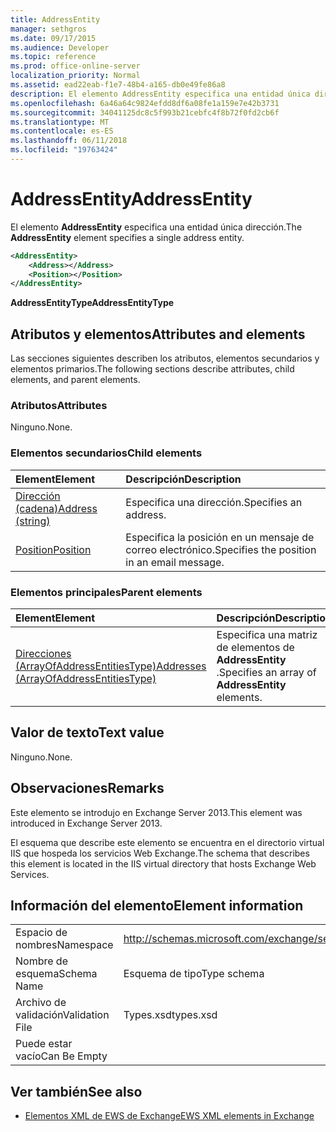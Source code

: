 ```yaml
---
title: AddressEntity
manager: sethgros
ms.date: 09/17/2015
ms.audience: Developer
ms.topic: reference
ms.prod: office-online-server
localization_priority: Normal
ms.assetid: ead22eab-f1e7-48b4-a165-db0e49fe86a8
description: El elemento AddressEntity especifica una entidad única dirección.
ms.openlocfilehash: 6a46a64c9824efdd8df6a08fe1a159e7e42b3731
ms.sourcegitcommit: 34041125dc8c5f993b21cebfc4f8b72f0fd2cb6f
ms.translationtype: MT
ms.contentlocale: es-ES
ms.lasthandoff: 06/11/2018
ms.locfileid: "19763424"
---
```

# <a name="addressentity"></a><span data-ttu-id="375c6-103">AddressEntity</span><span class="sxs-lookup"><span data-stu-id="375c6-103">AddressEntity</span></span>

<span data-ttu-id="375c6-104">El elemento **AddressEntity** especifica una entidad única dirección.</span><span class="sxs-lookup"><span data-stu-id="375c6-104">The **AddressEntity** element specifies a single address entity.</span></span> 
  
```XML
<AddressEntity>
    <Address></Address>
    <Position></Position>
</AddressEntity>
```

 <span data-ttu-id="375c6-105">**AddressEntityType**</span><span class="sxs-lookup"><span data-stu-id="375c6-105">**AddressEntityType**</span></span>
## <a name="attributes-and-elements"></a><span data-ttu-id="375c6-106">Atributos y elementos</span><span class="sxs-lookup"><span data-stu-id="375c6-106">Attributes and elements</span></span>

<span data-ttu-id="375c6-107">Las secciones siguientes describen los atributos, elementos secundarios y elementos primarios.</span><span class="sxs-lookup"><span data-stu-id="375c6-107">The following sections describe attributes, child elements, and parent elements.</span></span>
  
### <a name="attributes"></a><span data-ttu-id="375c6-108">Atributos</span><span class="sxs-lookup"><span data-stu-id="375c6-108">Attributes</span></span>

<span data-ttu-id="375c6-109">Ninguno.</span><span class="sxs-lookup"><span data-stu-id="375c6-109">None.</span></span>
  
### <a name="child-elements"></a><span data-ttu-id="375c6-110">Elementos secundarios</span><span class="sxs-lookup"><span data-stu-id="375c6-110">Child elements</span></span>

|<span data-ttu-id="375c6-111">**Element**</span><span class="sxs-lookup"><span data-stu-id="375c6-111">**Element**</span></span>|<span data-ttu-id="375c6-112">**Descripción**</span><span class="sxs-lookup"><span data-stu-id="375c6-112">**Description**</span></span>|
|:-----|:-----|
|[<span data-ttu-id="375c6-113">Dirección (cadena)</span><span class="sxs-lookup"><span data-stu-id="375c6-113">Address (string)</span></span>](address-string.md) <br/> |<span data-ttu-id="375c6-114">Especifica una dirección.</span><span class="sxs-lookup"><span data-stu-id="375c6-114">Specifies an address.</span></span>  <br/> |
|[<span data-ttu-id="375c6-115">Position</span><span class="sxs-lookup"><span data-stu-id="375c6-115">Position</span></span>](position.md) <br/> |<span data-ttu-id="375c6-116">Especifica la posición en un mensaje de correo electrónico.</span><span class="sxs-lookup"><span data-stu-id="375c6-116">Specifies the position in an email message.</span></span>  <br/> |
   
### <a name="parent-elements"></a><span data-ttu-id="375c6-117">Elementos principales</span><span class="sxs-lookup"><span data-stu-id="375c6-117">Parent elements</span></span>

|<span data-ttu-id="375c6-118">**Element**</span><span class="sxs-lookup"><span data-stu-id="375c6-118">**Element**</span></span>|<span data-ttu-id="375c6-119">**Descripción**</span><span class="sxs-lookup"><span data-stu-id="375c6-119">**Description**</span></span>|
|:-----|:-----|
|[<span data-ttu-id="375c6-120">Direcciones (ArrayOfAddressEntitiesType)</span><span class="sxs-lookup"><span data-stu-id="375c6-120">Addresses (ArrayOfAddressEntitiesType)</span></span>](addresses-arrayofaddressentitiestype.md) <br/> |<span data-ttu-id="375c6-121">Especifica una matriz de elementos de **AddressEntity** .</span><span class="sxs-lookup"><span data-stu-id="375c6-121">Specifies an array of **AddressEntity** elements.</span></span>  <br/> |
   
## <a name="text-value"></a><span data-ttu-id="375c6-122">Valor de texto</span><span class="sxs-lookup"><span data-stu-id="375c6-122">Text value</span></span>

<span data-ttu-id="375c6-123">Ninguno.</span><span class="sxs-lookup"><span data-stu-id="375c6-123">None.</span></span>
  
## <a name="remarks"></a><span data-ttu-id="375c6-124">Observaciones</span><span class="sxs-lookup"><span data-stu-id="375c6-124">Remarks</span></span>

<span data-ttu-id="375c6-125">Este elemento se introdujo en Exchange Server 2013.</span><span class="sxs-lookup"><span data-stu-id="375c6-125">This element was introduced in Exchange Server 2013.</span></span>
  
<span data-ttu-id="375c6-126">El esquema que describe este elemento se encuentra en el directorio virtual IIS que hospeda los servicios Web Exchange.</span><span class="sxs-lookup"><span data-stu-id="375c6-126">The schema that describes this element is located in the IIS virtual directory that hosts Exchange Web Services.</span></span>
  
## <a name="element-information"></a><span data-ttu-id="375c6-127">Información del elemento</span><span class="sxs-lookup"><span data-stu-id="375c6-127">Element information</span></span>

|||
|:-----|:-----|
|<span data-ttu-id="375c6-128">Espacio de nombres</span><span class="sxs-lookup"><span data-stu-id="375c6-128">Namespace</span></span>  <br/> |http://schemas.microsoft.com/exchange/services/2006/types  <br/> |
|<span data-ttu-id="375c6-129">Nombre de esquema</span><span class="sxs-lookup"><span data-stu-id="375c6-129">Schema Name</span></span>  <br/> |<span data-ttu-id="375c6-130">Esquema de tipo</span><span class="sxs-lookup"><span data-stu-id="375c6-130">Type schema</span></span>  <br/> |
|<span data-ttu-id="375c6-131">Archivo de validación</span><span class="sxs-lookup"><span data-stu-id="375c6-131">Validation File</span></span>  <br/> |<span data-ttu-id="375c6-132">Types.xsd</span><span class="sxs-lookup"><span data-stu-id="375c6-132">types.xsd</span></span>  <br/> |
|<span data-ttu-id="375c6-133">Puede estar vacío</span><span class="sxs-lookup"><span data-stu-id="375c6-133">Can Be Empty</span></span>  <br/> ||
   
## <a name="see-also"></a><span data-ttu-id="375c6-134">Ver también</span><span class="sxs-lookup"><span data-stu-id="375c6-134">See also</span></span>

- [<span data-ttu-id="375c6-135">Elementos XML de EWS de Exchange</span><span class="sxs-lookup"><span data-stu-id="375c6-135">EWS XML elements in Exchange</span></span>](ews-xml-elements-in-exchange.md)

